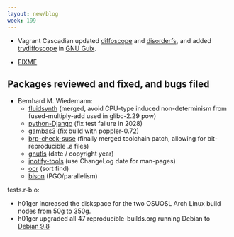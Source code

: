 ```yaml
---
layout: new/blog
week: 199
---
```


* Vagrant Cascadian updated [diffoscope](https://git.savannah.gnu.org/cgit/guix.git/commit/?id=295de8cc1af9afc2683cee332793bff1730bf1b3) and [disorderfs](https://git.savannah.gnu.org/cgit/guix.git/commit/?id=75d12c40f7edd7f3abaada916d1c2018bd3b0d46), and added [trydiffoscope](https://git.savannah.gnu.org/cgit/guix.git/commit/?id=706460a35754a47bf832a40de4f22271e7088226) in [GNU Guix](https://www.gnu.org/software/guix/).

* [FIXME](#848660)

## Packages reviewed and fixed, and bugs filed

* Bernhard M. Wiedemann:
    * [fluidsynth](https://github.com/FluidSynth/fluidsynth/pull/512) (merged, avoid CPU-type induced non-determinism from fused-multiply-add used in glibc-2.29 pow)
    * [python-Django](https://github.com/django/django/pull/10994) (fix test failure in 2028)
    * [gambas3](https://gitlab.com/gambas/gambas/merge_requests/73) (fix build with poppler-0.72)
    * [brp-check-suse](https://github.com/openSUSE/brp-check-suse/pull/10) (finally merged toolchain patch, allowing for bit-reproducible .a files)
    * [gnutls](https://gitlab.com/gnutls/gnutls/merge_requests/928) (date / copyright year)
    * [inotify-tools](https://github.com/rvoicilas/inotify-tools/pull/97) (use ChangeLog date for man-pages)
    * [ocr](https://build.opensuse.org/request/show/676592) (sort find)
    * [bison](https://build.opensuse.org/request/show/676711) (PGO/parallelism)


tests.r-b.o:
* h01ger  increased the diskspace for the two OSUOSL Arch Linux build nodes from 50g to 350g.
* h01ger upgraded all 47 reproducible-builds.org running Debian to [Debian 9.8](https://www.debian.org/News/2019/20190216)
